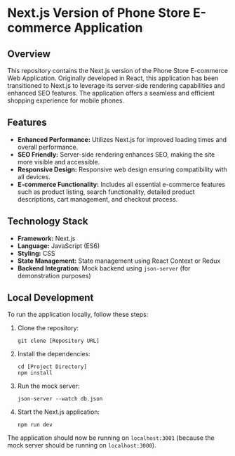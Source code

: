 # Next.js Version of Phone Store E-commerce Application

## Overview
This repository contains the Next.js version of the Phone Store E-commerce Web Application. Originally developed in React, this application has been transitioned to Next.js to leverage its server-side rendering capabilities and enhanced SEO features. The application offers a seamless and efficient shopping experience for mobile phones.

## Features
- **Enhanced Performance:** Utilizes Next.js for improved loading times and overall performance.
- **SEO Friendly:** Server-side rendering enhances SEO, making the site more visible and accessible.
- **Responsive Design:** Responsive web design ensuring compatibility with all devices.
- **E-commerce Functionality:** Includes all essential e-commerce features such as product listing, search functionality, detailed product descriptions, cart management, and checkout process.

## Technology Stack
- **Framework:** Next.js
- **Language:** JavaScript (ES6)
- **Styling:** CSS
- **State Management:** State management using React Context or Redux
- **Backend Integration:** Mock backend using `json-server` (for demonstration purposes)

## Local Development
To run the application locally, follow these steps:

1. Clone the repository:
   ```
   git clone [Repository URL]
   ```

2. Install the dependencies:
   ```
   cd [Project Directory]
   npm install
   ```

3. Run the mock server:
   ```
   json-server --watch db.json
   ```

4. Start the Next.js application:
   ```
   npm run dev
   ```

The application should now be running on `localhost:3001` (because the mock server should be running on `localhost:3000`).

